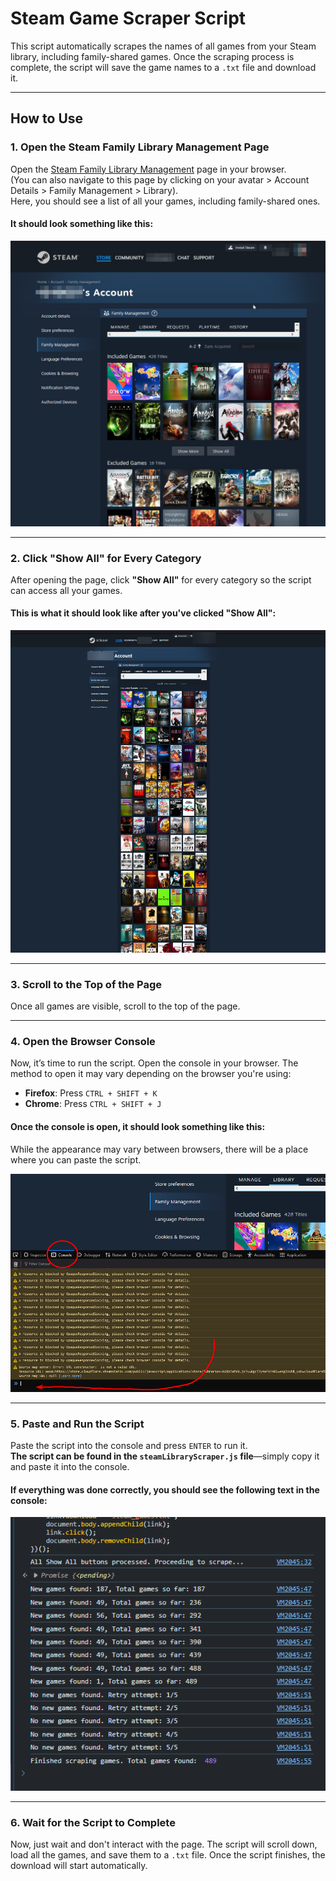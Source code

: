 # Steam Game Scraper Script

This script automatically scrapes the names of all games from your Steam library, including family-shared games. Once the scraping process is complete, the script will save the game names to a `.txt` file and download it.

---

## How to Use

### 1. Open the Steam Family Library Management Page
Open the [Steam Family Library Management](https://store.steampowered.com/account/familymanagement?tab=library) page in your browser.  
(You can also navigate to this page by clicking on your avatar > Account Details > Family Management > Library).  
Here, you should see a list of all your games, including family-shared ones.

#### It should look something like this:
![Screenshot](images/screenshot1.jpg)

---

### 2. Click "Show All" for Every Category
After opening the page, click **"Show All"** for every category so the script can access all your games.

#### This is what it should look like after you've clicked "Show All":
![Screenshot](images/screenshot2.jpg)

---

### 3. Scroll to the Top of the Page
Once all games are visible, scroll to the top of the page.

---

### 4. Open the Browser Console
Now, it’s time to run the script. Open the console in your browser. The method to open it may vary depending on the browser you're using:
- **Firefox**: Press `CTRL + SHIFT + K`
- **Chrome**: Press `CTRL + SHIFT + J`

#### Once the console is open, it should look something like this:
While the appearance may vary between browsers, there will be a place where you can paste the script.

![Screenshot](images/screenshot3.jpg)

---

### 5. Paste and Run the Script
Paste the script into the console and press `ENTER` to run it.  
**The script can be found in the `steamLibraryScraper.js` file**—simply copy it and paste it into the console.

#### If everything was done correctly, you should see the following text in the console:
![Screenshot](images/screenshot4.png)

---

### 6. Wait for the Script to Complete
Now, just wait and don't interact with the page. The script will scroll down, load all the games, and save them to a `.txt` file. Once the script finishes, the download will start automatically.
